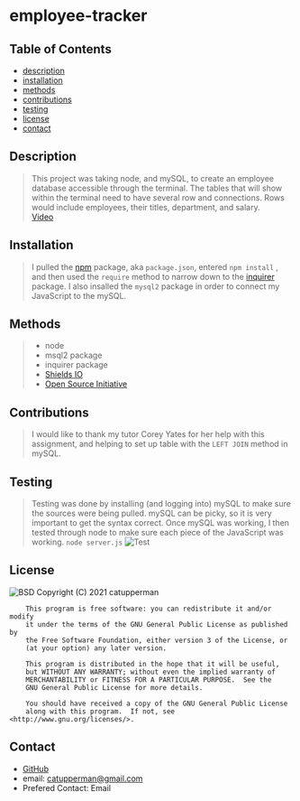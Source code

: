 # employee-tracker
## Table of Contents
* [description](#description)
* [installation](#installation)
* [methods](#methods)
* [contributions](#contributions)
* [testing](#testing)
* [license](#license)
* [contact](#contact)


## Description
> This project was taking node, and mySQL, to create an employee database accessible through the terminal. The tables that will show within the terminal need to have several row and connections.  Rows would include employees, their titles, department, and salary.  
[Video]()

## Installation
> I pulled the [npm](https://www.npmjs.com/) package, aka ```package.json```, entered ```npm install``` , and then used the ```require``` method to narrow down to the [inquirer](https://www.npmjs.com/package/inquirer) package.  I also insalled the ```mysql2``` package in order to connect my JavaScript to the mySQL.  
## Methods
> * node 
> * msql2 package 
> * inquirer package 
> * [Shields IO](https://shields.io/category/license) 
> * [Open Source Initiative](https://opensource.org/licenses/BSD-3-Clause) 
## Contributions
> I would like to thank my tutor Corey Yates for her help with this assignment, and helping to set up table with the ```LEFT JOIN``` method in mySQL.  
## Testing
> Testing was done by installing (and logging into) mySQL to make sure the sources were being pulled.  mySQL can be picky, so it is very important to get the syntax correct.  Once mySQL was working, I then tested through node to make sure each piece of the JavaScript was working.  ```node server.js```
>![Test]()
## License
![BSD](https://img.shields.io/badge/License-GPL-blue)
Copyright (C) 2021 catupperman

        This program is free software: you can redistribute it and/or modify
        it under the terms of the GNU General Public License as published by
        the Free Software Foundation, either version 3 of the License, or
        (at your option) any later version.
        
        This program is distributed in the hope that it will be useful,
        but WITHOUT ANY WARRANTY; without even the implied warranty of
        MERCHANTABILITY or FITNESS FOR A PARTICULAR PURPOSE.  See the
        GNU General Public License for more details.
        
        You should have received a copy of the GNU General Public License
        along with this program.  If not, see <http://www.gnu.org/licenses/>.
## Contact
* [GitHub](github.com/catupperman)
* email:  catupperman@gmail.com
* Prefered Contact: Email